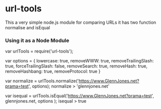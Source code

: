 url-tools
================

This a very simple node.js module for comparing URLs it has two function normalise and isEqual

### Using it as a Node Module


var urlTools = require('url-tools');

var options = {
	lowercase: true,
	removeWWW: true,
	removeTrailingSlash: true,
	forceTrailingSlash: false,
	removeSearch: true,
	removeHash: true,
	removeHashbang: true,
	removeProtocol: true
}

var normalize = urlTools.normalize('https://www.GlennJones.net?prama=test', options);
normalize > 'glennjones.net'

var isequal = urlTools.isEqual('https://www.GlennJones.net?prama=test', glennjones.net, options );
isequal > true